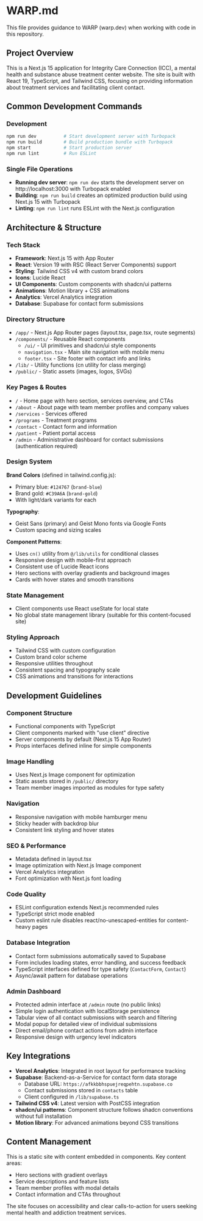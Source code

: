 # WARP.md

This file provides guidance to WARP (warp.dev) when working with code in this repository.

## Project Overview

This is a Next.js 15 application for Integrity Care Connection (ICC), a mental health and substance abuse treatment center website. The site is built with React 19, TypeScript, and Tailwind CSS, focusing on providing information about treatment services and facilitating client contact.

## Common Development Commands

### Development
```bash
npm run dev          # Start development server with Turbopack
npm run build        # Build production bundle with Turbopack
npm start            # Start production server
npm run lint         # Run ESLint
```

### Single File Operations
- **Running dev server**: `npm run dev` starts the development server on http://localhost:3000 with Turbopack enabled
- **Building**: `npm run build` creates an optimized production build using Next.js 15 with Turbopack
- **Linting**: `npm run lint` runs ESLint with the Next.js configuration

## Architecture & Structure

### Tech Stack
- **Framework**: Next.js 15 with App Router
- **React**: Version 19 with RSC (React Server Components) support
- **Styling**: Tailwind CSS v4 with custom brand colors
- **Icons**: Lucide React
- **UI Components**: Custom components with shadcn/ui patterns
- **Animations**: Motion library + CSS animations
- **Analytics**: Vercel Analytics integration
- **Database**: Supabase for contact form submissions

### Directory Structure
- `/app/` - Next.js App Router pages (layout.tsx, page.tsx, route segments)
- `/components/` - Reusable React components
  - `/ui/` - UI primitives and shadcn/ui style components
  - `navigation.tsx` - Main site navigation with mobile menu
  - `footer.tsx` - Site footer with contact info and links
- `/lib/` - Utility functions (cn utility for class merging)
- `/public/` - Static assets (images, logos, SVGs)

### Key Pages & Routes
- `/` - Home page with hero section, services overview, and CTAs
- `/about` - About page with team member profiles and company values
- `/services` - Services offered
- `/programs` - Treatment programs
- `/contact` - Contact form and information
- `/patient` - Patient portal access
- `/admin` - Administrative dashboard for contact submissions (authentication required)

### Design System

**Brand Colors** (defined in tailwind.config.js):
- Primary blue: `#124767` (`brand-blue`)
- Brand gold: `#C39A6A` (`brand-gold`)
- With light/dark variants for each

**Typography**: 
- Geist Sans (primary) and Geist Mono fonts via Google Fonts
- Custom spacing and sizing scales

**Component Patterns**:
- Uses `cn()` utility from `@/lib/utils` for conditional classes
- Responsive design with mobile-first approach
- Consistent use of Lucide React icons
- Hero sections with overlay gradients and background images
- Cards with hover states and smooth transitions

### State Management
- Client components use React useState for local state
- No global state management library (suitable for this content-focused site)

### Styling Approach
- Tailwind CSS with custom configuration
- Custom brand color scheme
- Responsive utilities throughout
- Consistent spacing and typography scale
- CSS animations and transitions for interactions

## Development Guidelines

### Component Structure
- Functional components with TypeScript
- Client components marked with "use client" directive
- Server components by default (Next.js 15 App Router)
- Props interfaces defined inline for simple components

### Image Handling
- Uses Next.js Image component for optimization
- Static assets stored in `/public/` directory
- Team member images imported as modules for type safety

### Navigation
- Responsive navigation with mobile hamburger menu
- Sticky header with backdrop blur
- Consistent link styling and hover states

### SEO & Performance
- Metadata defined in layout.tsx
- Image optimization with Next.js Image component
- Vercel Analytics integration
- Font optimization with Next.js font loading

### Code Quality
- ESLint configuration extends Next.js recommended rules
- TypeScript strict mode enabled
- Custom eslint rule disables react/no-unescaped-entities for content-heavy pages

### Database Integration
- Contact form submissions automatically saved to Supabase
- Form includes loading states, error handling, and success feedback
- TypeScript interfaces defined for type safety (`ContactForm`, `Contact`)
- Async/await pattern for database operations

### Admin Dashboard
- Protected admin interface at `/admin` route (no public links)
- Simple login authentication with localStorage persistence
- Tabular view of all contact submissions with search and filtering
- Modal popup for detailed view of individual submissions
- Direct email/phone contact actions from admin interface
- Responsive design with urgency level indicators

## Key Integrations

- **Vercel Analytics**: Integrated in root layout for performance tracking
- **Supabase**: Backend-as-a-Service for contact form data storage
  - Database URL: `https://afkkbbhspuejreqpehtn.supabase.co`
  - Contact submissions stored in `contacts` table
  - Client configured in `/lib/supabase.ts`
- **Tailwind CSS v4**: Latest version with PostCSS integration
- **shadcn/ui patterns**: Component structure follows shadcn conventions without full installation
- **Motion library**: For advanced animations beyond CSS transitions

## Content Management

This is a static site with content embedded in components. Key content areas:
- Hero sections with gradient overlays
- Service descriptions and feature lists
- Team member profiles with modal details
- Contact information and CTAs throughout

The site focuses on accessibility and clear calls-to-action for users seeking mental health and addiction treatment services.